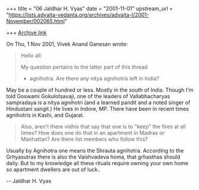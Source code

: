 +++
title = "06 Jaldhar H. Vyas"
date = "2001-11-01"
upstream_url = "https://lists.advaita-vedanta.org/archives/advaita-l/2001-November/002065.html"

+++
[Archive link](https://lists.advaita-vedanta.org/archives/advaita-l/2001-November/002065.html)

On Thu, 1 Nov 2001, Vivek Anand Ganesan wrote:

> Hello all:
>
>   My question pertains to the latter part of this thread
> - agnihotra.  Are there any nitya agnihotris left in India?

May be a couple of hundred or less.  Mostly in the south of India.  Though
I'm told Goswami Gokulotsavaji, one of the leaders of Vallabhacharyas
sampradaya is a nitya agnihotri (and a learned pandit and a noted singer
of Hindustani sangit.)  He lives in Indore, MP.  There have been in recent
times agnihotris in Kashi, and Gujarat.

> Also, aren't there vidhis that say that one is to "keep"
> the fires at all times?  How does one do that in an
> apartment in Madras or Manhattan?  Are there list members
> who follow this?
>

Usually by Agnihotra one means the Shrauta agnihotra.  According to the
Grhyasutras there is also the Vaishvadeva homa, that grhasthas should
daily.  But to my knowledge all these rituals require owning your own home
so apartment dwellers are out of luck..

--
Jaldhar H. Vyas <jaldhar at braincells.com>

